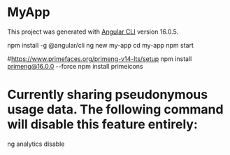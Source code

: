 # MyApp

This project was generated with [Angular CLI](https://github.com/angular/angular-cli) version 16.0.5.

npm install -g @angular/cli
ng new my-app
cd my-app
npm start

#https://www.primefaces.org/primeng-v14-lts/setup
 npm install primeng@16.0.0 --force
 npm install primeicons

# Currently sharing pseudonymous usage data. The following command will disable this feature entirely:
ng analytics disable


